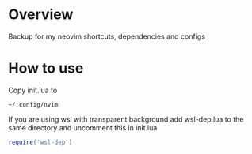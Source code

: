 # Overview
Backup for my neovim shortcuts, dependencies and configs

# How to use
Copy init.lua to
```
~/.config/nvim
```
If you are using wsl with transparent background add wsl-dep.lua to the same directory and uncomment this in init.lua
```lua
require('wsl-dep')
```
